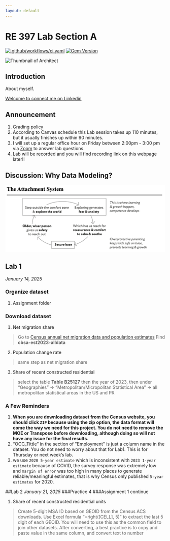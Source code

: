 ```yaml
---
layout: default
---
```

# RE 397 Lab Section A

[![.github/workflows/ci.yaml](https://github.com/pages-themes/architect/actions/workflows/ci.yaml/badge.svg)](https://github.com/pages-themes/architect/actions/workflows/ci.yaml) [![Gem Version](https://badge.fury.io/rb/jekyll-theme-architect.svg)](https://badge.fury.io/rb/jekyll-theme-architect)

![Thumbnail of Architect](https://www.thebalancemoney.com/thmb/FPww6Q4c7FzgNtwa0DA_lLEO160=/750x0/filters:no_upscale():max_bytes(150000):strip_icc():format(webp)/real-estate-what-it-is-and-how-it-works-3305882-1f1ca22206274467862367e2dc59f25b.png)

## Introduction

About myself.

[Welcome to connect me on Linkedin](https://www.linkedin.com/in/zhongmin-luo-9b5400221/)


## Announcement
1. Grading policy
2. According to Canvas schedule this Lab session takes up 110 minutes, but it usually finishes up within 90 minutes.
3. I will set up a regular office hour on Friday between 2:00pm - 3:00 pm via [Zoom](https://washington.zoom.us/j/95676546990) to answer lab questions.
4. Lab will be recorded and you will find recording link on this webpage later!!

## Discussion: Why Data Modeling? 
![attachsytem](attachsystem.png)

## Lab 1
*January 14, 2025*
### Organize dataset
1. Assignment folder
### Download dataset
1. Net migration share
> Go to [Census annual net migration data and population estimates](https://www.census.gov/data/tables/time-series/demo/popest/2020s-total-metro-and-micro-statistical-areas.html)
Find **cbsa-est2023-alldata**
2. Population change rate
> same step as net migration share
3. Share of recent constructed residential
> select the table **Table B25127** then the year of 2023, then under “Geographies” -> “Metropolitan/Micropolitan Statistical Area” -> all metropolitan statistical areas in the US and PR

### A Few Reminders 
1. **When you are downloading dataset from the Census website, you should click `ZIP` because using the zip option, the data format will come the way we need for this project. You do not need to remove the MOE or Transpose before downloading, although doing so will not have any issue for the final results.**
2. “OCC_Tittle” in the section of "Employment" is just a column name in the dataset. You do not need to worry about that for Lab1. This is for Thursday or next week’s lab.
3. we use `2020 5-year estimate` which is inconsistent with `2023 1-year estimate` because of COVID, the survey response was extremely low and `margin of error` was too high in many places to generate reliable/meaningful estimates, that is why Census only published `5-year estimates` for 2020.

##Lab 2
*January 21, 2025*
###Practice 4
###Assignment 1 continue
1. Share of recent constructed residential units
> Create 5-digit MSA ID based on GEOID from the Census ACS downloads. Use Excel formula “=right([CELL], 5)” to extract the last 5 digit of each GEOID. You will need to use this as the common field to join other datasets. After converting, a best practice is to copy and paste value in the same column, and convert text to number
